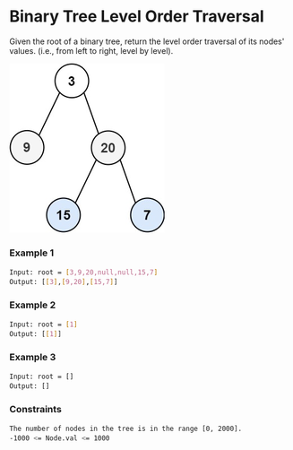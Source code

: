 # Binary Tree Level Order Traversal

Given the root of a binary tree, return the level order traversal of its nodes' values. (i.e., from left to right, level by level).

[![Tree](tree.jpg)]()

### Example 1
```sh
Input: root = [3,9,20,null,null,15,7]
Output: [[3],[9,20],[15,7]]
```

### Example 2
```sh
Input: root = [1]
Output: [[1]]
```

### Example 3
```sh
Input: root = []
Output: []
```

### Constraints
```sh
The number of nodes in the tree is in the range [0, 2000].
-1000 <= Node.val <= 1000
```

